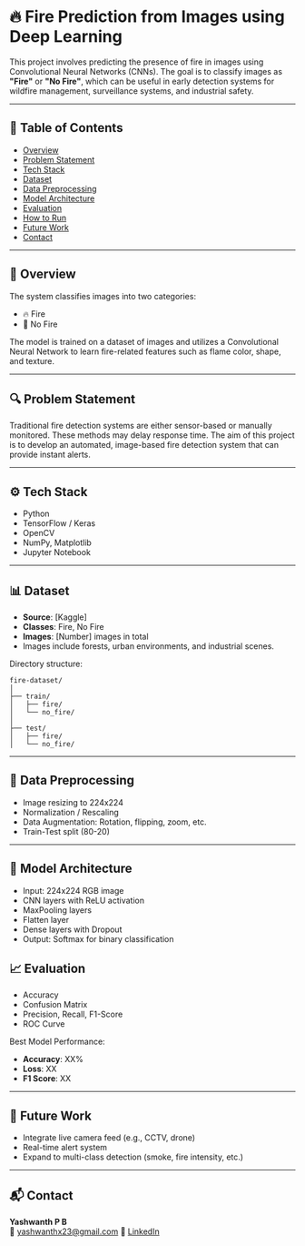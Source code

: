 
# 🔥 Fire Prediction from Images using Deep Learning

This project involves predicting the presence of fire in images using Convolutional Neural Networks (CNNs). The goal is to classify images as **"Fire"** or **"No Fire"**, which can be useful in early detection systems for wildfire management, surveillance systems, and industrial safety.

---

## 📁 Table of Contents

- [Overview](#overview)
- [Problem Statement](#problem-statement)
- [Tech Stack](#tech-stack)
- [Dataset](#dataset)
- [Data Preprocessing](#data-preprocessing)
- [Model Architecture](#model-architecture)
- [Evaluation](#evaluation)
- [How to Run](#how-to-run)
- [Future Work](#future-work)
- [Contact](#contact)

---

## 🧠 Overview

The system classifies images into two categories:
- 🔥 Fire
- 🌲 No Fire

The model is trained on a dataset of images and utilizes a Convolutional Neural Network to learn fire-related features such as flame color, shape, and texture.

---

## 🔍 Problem Statement

Traditional fire detection systems are either sensor-based or manually monitored. These methods may delay response time. The aim of this project is to develop an automated, image-based fire detection system that can provide instant alerts.

---

## ⚙️ Tech Stack

- Python
- TensorFlow / Keras
- OpenCV
- NumPy, Matplotlib
- Jupyter Notebook

---

## 📊 Dataset

- **Source**: [Kaggle]
- **Classes**: Fire, No Fire
- **Images**: [Number] images in total
- Images include forests, urban environments, and industrial scenes.

Directory structure:
```
fire-dataset/
│
├── train/
│   ├── fire/
│   └── no_fire/
│
├── test/
│   ├── fire/
│   └── no_fire/
```

---

## 🧹 Data Preprocessing

- Image resizing to 224x224
- Normalization / Rescaling
- Data Augmentation: Rotation, flipping, zoom, etc.
- Train-Test split (80-20)

---

## 🧠 Model Architecture

- Input: 224x224 RGB image
- CNN layers with ReLU activation
- MaxPooling layers
- Flatten layer
- Dense layers with Dropout
- Output:  Softmax for binary classification


## 📈 Evaluation

- Accuracy
- Confusion Matrix
- Precision, Recall, F1-Score
- ROC Curve

Best Model Performance:
- **Accuracy**: XX%
- **Loss**: XX
- **F1 Score**: XX



---

## 🔮 Future Work

- Integrate live camera feed (e.g., CCTV, drone)
- Real-time alert system
- Expand to multi-class detection (smoke, fire intensity, etc.)

---

## 📬 Contact

**Yashwanth P B**  
📧 yashwanthx23@gmail.com 
📱 [LinkedIn](linkedin.com/in/yashwanth-pb-947aab2a9)
